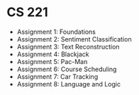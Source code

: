 # CS 221
- Assignment 1: Foundations
- Assignment 2: Sentiment Classification
- Assignment 3: Text Reconstruction
- Assignment 4: Blackjack
- Assignment 5: Pac-Man
- Assignment 6: Course Scheduling
- Assignment 7: Car Tracking
- Assignment 8: Language and Logic
